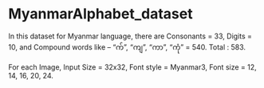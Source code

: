 # MyanmarAlphabet_dataset
In this dataset for Myanmar language, there are
Consonants = 33, 
Digits = 10, and 
Compound words like –  “က်”, “ကျ”, “ကာ”, “ကုံ”  = 540. 
Total : 583.

For each Image,
Input Size = 32x32, 
Font style = Myanmar3, 
Font size = 12, 14, 16, 20, 24.
